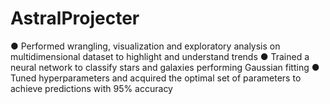 # AstralProjecter
● Performed wrangling, visualization and exploratory analysis on multidimensional dataset to highlight and understand trends ● Trained a neural network to classify stars and galaxies performing Gaussian fitting ● Tuned hyperparameters and acquired the optimal set of parameters to achieve predictions with 95% accuracy

